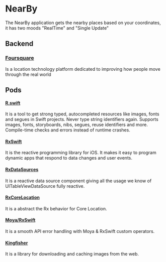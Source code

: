 # NearBy

The NearBy application gets the nearby places based on your coordinates, it has two moods "RealTime" and "Single Update"

## Backend
### [Foursquare](https://foursquare.com/)
Is a location technology platform dedicated to improving how people move through the real world

## Pods

#### [R.swift](https://github.com/mac-cain13/R.swift)
It is a tool to get strong typed, autocompleted resources like images, fonts and segues in Swift projects. Never type string identifiers again. Supports images, fonts, storyboards, nibs, segues, reuse identifiers and more. Compile-time checks and errors instead of runtime crashes.

#### [RxSwift](https://github.com/ReactiveX/RxSwift)
It is the reactive programming library for iOS. It makes it easy to program dynamic apps that respond to data changes and user events.


#### [RxDataSources](https://github.com/RxSwiftCommunity/RxDataSources)
It is a reactive data source component giving all the usage we know of UITableViewDataSource fully reactive.


#### [RxCoreLocation](https://github.com/RxSwiftCommunity/RxCoreLocation)
It is a abstract the Rx behavior for Core Location.



#### [Moya/RxSwift](https://github.com/Moya/Moya)
It is a smooth API error handling with Moya & RxSwift custom operators.


#### [Kingfisher](https://github.com/onevcat/Kingfisher)
It is a library for downloading and caching images from the web.
